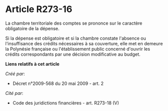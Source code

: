 # Article R273-16

La chambre territoriale des comptes se prononce sur le caractère obligatoire de la dépense.

Si la dépense est obligatoire et si la chambre constate l'absence ou l'insuffisance des crédits nécessaires à sa couverture,
elle met en demeure la Polynésie française ou l'établissement public concerné d'ouvrir les crédits correspondants par une
décision modificative au budget.

**Liens relatifs à cet article**

_Créé par_:

  - Décret n°2009-568 du 20 mai 2009 - art. 2

_Cité par_:

  - Code des juridictions financières - art. R273-18 (V)
